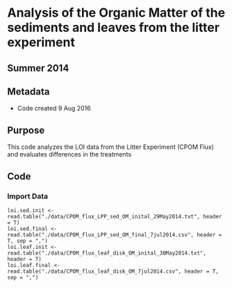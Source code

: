# Analysis of the Organic Matter of the sediments and leaves from the litter experiment 

## Summer 2014 

## Metadata

* Code created 9 Aug 2016

## Purpose

This code analyzes the LOI data from the Litter Experiment (CPOM Flux) and evaluates differences in the treatments

## Code
### Import Data

    loi.sed.init <- read.table("./data/CPOM_flux_LPP_sed_OM_inital_29May2014.txt", header = T)
    loi.sed.final <- read.table("./data/CPOM_flux_LPP_sed_OM_final_7jul2014.csv", header = T, sep = ",")
    loi.leaf.init <- read.table("./data/CPOM_flux_leaf_disk_OM_inital_30May2014.txt", header = T)
    loi.leaf.final <- read.table("./data/CPOM_flux_leaf_disk_OM_7jul2014.csv", header = T, sep = ",")

